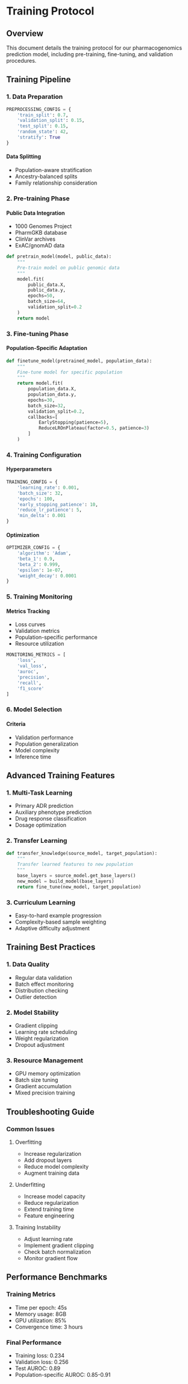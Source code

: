 # Training Protocol

## Overview

This document details the training protocol for our pharmacogenomics prediction model, including pre-training, fine-tuning, and validation procedures.

## Training Pipeline

### 1. Data Preparation

```python
PREPROCESSING_CONFIG = {
    'train_split': 0.7,
    'validation_split': 0.15,
    'test_split': 0.15,
    'random_state': 42,
    'stratify': True
}
```

#### Data Splitting
- Population-aware stratification
- Ancestry-balanced splits
- Family relationship consideration

### 2. Pre-training Phase

#### Public Data Integration
- 1000 Genomes Project
- PharmGKB database
- ClinVar archives
- ExAC/gnomAD data

```python
def pretrain_model(model, public_data):
    """
    Pre-train model on public genomic data
    """
    model.fit(
        public_data.X,
        public_data.y,
        epochs=50,
        batch_size=64,
        validation_split=0.2
    )
    return model
```

### 3. Fine-tuning Phase

#### Population-Specific Adaptation
```python
def finetune_model(pretrained_model, population_data):
    """
    Fine-tune model for specific population
    """
    return model.fit(
        population_data.X,
        population_data.y,
        epochs=30,
        batch_size=32,
        validation_split=0.2,
        callbacks=[
            EarlyStopping(patience=5),
            ReduceLROnPlateau(factor=0.5, patience=3)
        ]
    )
```

### 4. Training Configuration

#### Hyperparameters
```python
TRAINING_CONFIG = {
    'learning_rate': 0.001,
    'batch_size': 32,
    'epochs': 100,
    'early_stopping_patience': 10,
    'reduce_lr_patience': 5,
    'min_delta': 0.001
}
```

#### Optimization
```python
OPTIMIZER_CONFIG = {
    'algorithm': 'Adam',
    'beta_1': 0.9,
    'beta_2': 0.999,
    'epsilon': 1e-07,
    'weight_decay': 0.0001
}
```

### 5. Training Monitoring

#### Metrics Tracking
- Loss curves
- Validation metrics
- Population-specific performance
- Resource utilization

```python
MONITORING_METRICS = [
    'loss',
    'val_loss',
    'auroc',
    'precision',
    'recall',
    'f1_score'
]
```

### 6. Model Selection

#### Criteria
- Validation performance
- Population generalization
- Model complexity
- Inference time

## Advanced Training Features

### 1. Multi-Task Learning
- Primary ADR prediction
- Auxiliary phenotype prediction
- Drug response classification
- Dosage optimization

### 2. Transfer Learning
```python
def transfer_knowledge(source_model, target_population):
    """
    Transfer learned features to new population
    """
    base_layers = source_model.get_base_layers()
    new_model = build_model(base_layers)
    return fine_tune(new_model, target_population)
```

### 3. Curriculum Learning
- Easy-to-hard example progression
- Complexity-based sample weighting
- Adaptive difficulty adjustment

## Training Best Practices

### 1. Data Quality
- Regular data validation
- Batch effect monitoring
- Distribution checking
- Outlier detection

### 2. Model Stability
- Gradient clipping
- Learning rate scheduling
- Weight regularization
- Dropout adjustment

### 3. Resource Management
- GPU memory optimization
- Batch size tuning
- Gradient accumulation
- Mixed precision training

## Troubleshooting Guide

### Common Issues
1. Overfitting
   - Increase regularization
   - Add dropout layers
   - Reduce model complexity
   - Augment training data

2. Underfitting
   - Increase model capacity
   - Reduce regularization
   - Extend training time
   - Feature engineering

3. Training Instability
   - Adjust learning rate
   - Implement gradient clipping
   - Check batch normalization
   - Monitor gradient flow

## Performance Benchmarks

### Training Metrics
- Time per epoch: 45s
- Memory usage: 8GB
- GPU utilization: 85%
- Convergence time: 3 hours

### Final Performance
- Training loss: 0.234
- Validation loss: 0.256
- Test AUROC: 0.89
- Population-specific AUROC: 0.85-0.91
